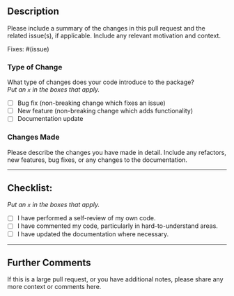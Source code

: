 ## Description

Please include a summary of the changes in this pull request and the related issue(s), if applicable. Include any relevant motivation and context.

Fixes: #(issue)

### Type of Change

What type of changes does your code introduce to the package?  
_Put an `x` in the boxes that apply._

- [ ] Bug fix (non-breaking change which fixes an issue)
- [ ] New feature (non-breaking change which adds functionality)
- [ ] Documentation update

### Changes Made

Please describe the changes you have made in detail. Include any refactors, new features, bug fixes, or any changes to the documentation.

---

## Checklist:

_Put an `x` in the boxes that apply._

- [ ] I have performed a self-review of my own code.
- [ ] I have commented my code, particularly in hard-to-understand areas.
- [ ] I have updated the documentation where necessary.

---

## Further Comments

If this is a large pull request, or you have additional notes, please share any more context or comments here.
